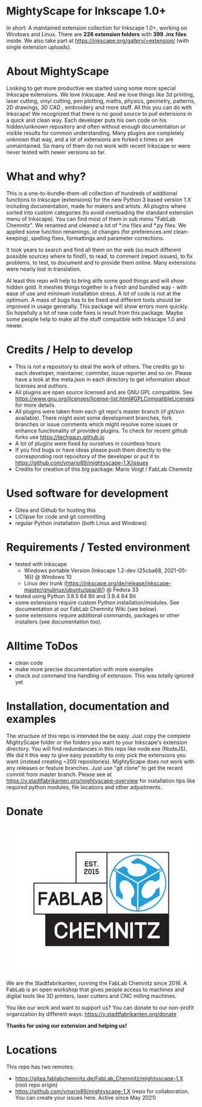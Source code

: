 # MightyScape for Inkscape 1.0+

In short: A maintained extension collection for Inkscape 1.0+, working on Windows and Linux. There are **228 extension folders** with **399 .inx files** inside. We also take part at https://inkscape.org/gallery/=extension/ (with single extension uploads).

# About MightyScape

Looking to get more productive we started using some more special Inkscape extensions. We love Inkscape. And we love things like 3d printing, laser cutting, vinyl cutting, pen plotting, maths, physics, geometry, patterns, 2D drawings, 3D CAD , embroidery and more stuff. All this you can do with Inkscape! We recognized that there is no good source to pull extensions in a quick and clean way. Each developer puts his own code on his hidden/unknown repository and often without enough documentation or visible results for common understanding. Many plugins are completely unknown that way, and a lot of extensions are forked x times or are unmaintained. So many of them do not work with recent Inkscape or were never tested with newer versions so far.

# What and why?

This is a one-to-bundle-them-all collection of hundreds of additional functions to Inkscape (extensions) for the new Python 3 based version 1.X including documentation, made  for makers and artists. All plugins where sorted into custom categories  (to avoid overloading the standard extension menu of Inkscape). You can find most of them in sub menu "FabLab Chemnitz". We renamed and cleaned a lot of *.inx files and *.py files. We applied some function renamings, id changes (for preferences.xml clean-keeping), spelling fixes, formattings and parameter corrections.

It took years to search and find all them on the web (so much different possible sources where to find!), to read, to comment (report issues), to fix problems, to test, to document and to provide them online. Many extensions were nearly lost in translation.

At least this repo will help to bring alife some good things and will show hidden gold. It meshes things together in a fresh and bundled way - with ease of use and minimum installation stress. A lot of code is not at the optimum. A mass of bugs has to be fixed and different tools should be improved in usage generally. This package will show errors more quickly. So hopefully a lot of new code fixes is result from this package. Maybe some people help to make all the stuff compatible with Inkscape 1.0 and newer.

# Credits / Help to develop

   * This is not a repository to steal the work of others. The credits go to each developer, maintainer, commiter, issue reporter and so on. Please have a look at the meta.json in each directory to get information about licenses and authors.
   * All plugins are open source licensed and are GNU GPL compatible. See https://www.gnu.org/licenses/license-list.html#GPLCompatibleLicenses for more details.
   * All plugins were taken from each git repo's master branch (if git/svn available). There might exist some development branches, fork branches or issue comments which might resolve some issues or enhance functionality of provided plugins. To check for recent github forks use https://techgaun.github.io
   * A lot of plugins were fixed by ourselves in countless hours
   * If you find bugs or have ideas please push them directly to the corresponding root repository of the developer or put it to https://github.com/vmario89/mightyscape-1.X/issues
   * Credits for creation of this big package: Mario Voigt / FabLab Chemnitz

# Used software for development

   * Gitea and Github for hosting this
   * LiClipse for code and git committing
   * regular Python installation (both Linux and Windows)

# Requirements / Tested environment

   * tested with Inkscape
       * Windows portable Version (Inkscape 1.2-dev (25cba68, 2021-05-16)) @ Windows 10
       * Linux dev trunk (https://inkscape.org/de/release/inkscape-master/gnulinux/ubuntu/ppa/dl/) @ Fedora 33
   * tested using Python 3.8.5 64 Bit and 3.9.4 64 Bit
   * some extensions require custom Python installation/modules. See documentation at our FabLab Chemnitz Wiki (see below).
   * some extensions require additional commands, packages or other installers (see documentation too).

# Alltime ToDos

  * clean code
  * make more precise documentation with more examples
  * check out command line handling of extension. This was totally ignored yet

# Installation, documentation and examples

The structure of this repo is intended the be easy. Just copy the complete MightyScape folder or the folders you want to your Inkscape's extension directory. You will find redundancies in this repo like node.exe (NodeJS). We did it this way to give easy possibilty to only pick the extensions you want (instead creating ~200 repositories). MightyScape does not work with any releases or feature branches. Just use "git clone" to get the recent commit from master branch. Please see at https://y.stadtfabrikanten.org/mightyscape-overview for installation tips like required python modules, file locations and other adjustments.

# Donate

<img src="./extensions/fablabchemnitz/000_about_fablabchemnitz.svg">

We are the Stadtfabrikanten, running the FabLab Chemnitz since 2016. A FabLab is an open workshop that gives people access to machines and digital tools like 3D printers, laser cutters and CNC milling machines.

You like our work and want to support us? You can donate to our non-profit organization by different ways:
https://y.stadtfabrikanten.org/donate

**Thanks for using our extension and helping us!**

# Locations

This repo has two remotes:
* https://gitea.fablabchemnitz.de/FabLab_Chemnitz/mightyscape-1.X (root repo origin)
* https://github.com/vmario89/mightyscape-1.X (repo for collaboration. You can create your issues here. Active since May 2021)
